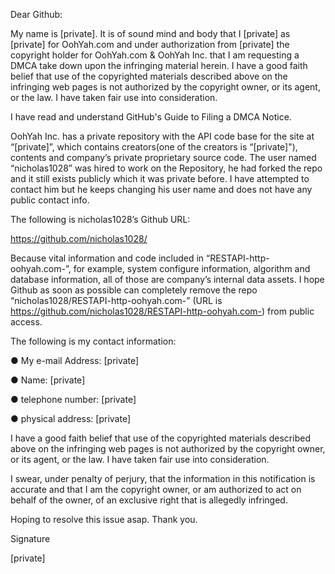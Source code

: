 
Dear Github:

My name is [private]. It is of sound mind and body that I
[private] as [private] for OohYah.com and under
authorization from [private] the copyright holder for OohYah.com &
OohYah Inc. that I am requesting a DMCA take down upon the infringing
material herein. I have a good faith belief that use of the copyrighted
materials described above on the infringing web pages is not authorized by
the copyright owner, or its agent, or the law. I have taken fair use into
consideration.

I have read and understand GitHub's Guide to Filing a DMCA Notice.

OohYah Inc. has a private repository with the API code base for the site at
“[private]”, which contains creators(one of
the creators is “[private]"), contents and company’s private
proprietary source code. The user named “nicholas1028” was hired to work on
the Repository, he had forked the repo and it still exists publicly which
it was private before. I have attempted to contact him but he keeps
changing his user name and does not have any public contact info.

The following is nicholas1028’s Github URL:

https://github.com/nicholas1028/

Because vital information and code included in “RESTAPI-http-oohyah.com-”,
for example, system configure information, algorithm and database
information, all of those are company’s internal data assets. I hope Github
as soon as possible can completely remove the repo
“nicholas1028/RESTAPI-http-oohyah.com-” (URL is
https://github.com/nicholas1028/RESTAPI-http-oohyah.com-) from public
access.

The following is my contact information:

● My e-mail Address: [private]

● Name: [private]

● telephone number: [private]

● physical address: [private]

I have a good faith belief that use of the copyrighted materials described
above on the infringing web pages is not authorized by the copyright owner,
or its agent, or the law. I have taken fair use into consideration.

I swear, under penalty of perjury, that the information in this
notification is accurate and that I am the copyright owner, or am
authorized to act on behalf of the owner, of an exclusive right that is
allegedly infringed.

Hoping to resolve this issue asap. Thank you.

Signature

[private]

